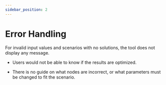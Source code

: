 ```yaml
---
sidebar_position: 2
---
```


# Error Handling

For invalid input values and scenarios with no solutions, the tool does not display any message.

- Users would not be able to know if the results are optimized.

- There is no guide on what nodes are incorrect, or what parameters must be changed to fit the scenario.